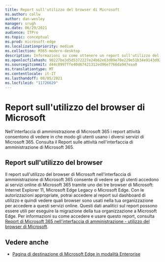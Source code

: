 ```yaml
---
title: Report sull'utilizzo del browser di Microsoft
ms.author: collw
author: dan-wesley
manager: srugh
ms.date: 06/29/2021
audience: ITPro
ms.topic: conceptual
ms.prod: microsoft-edge
ms.localizationpriority: medium
ms.collection: M365-modern-desktop
description: Informazioni su come ottenere un report sull'utilizzo del browser per la tua organizzazione.
ms.openlocfilehash: 90227be3d5d5372227e24b62e63d09e70e229e51b34e9143d92afb6d9ebfbd0c
ms.sourcegitcommit: d44c0997ffe40d67421312ed96e7766da947eaa0
ms.translationtype: MT
ms.contentlocale: it-IT
ms.lasthandoff: 08/05/2021
ms.locfileid: "11726629"
---
```

# <a name="microsoft-browser-usage-report"></a>Report sull'utilizzo del browser di Microsoft

Nell'interfaccia di amministrazione di Microsoft 365 i report attività consentono di vedere in che modo gli utenti usano i diversi servizi di Microsoft 365. Consulta il [](/microsoft-365/admin/activity-reports/activity-reports?view=o365-worldwide)Report sulle attività nell'interfaccia di amministrazione di Microsoft 365.

## <a name="browser-usage-report"></a>Report sull'utilizzo del browser

Il report sull'utilizzo del browser di Microsoft nell'interfaccia di amministrazione di Microsoft 365 consente di vedere se gli utenti accedono ai servizi online di Microsoft 365 tramite uno dei tre browser di Microsoft: Internet Explorer 11, Microsoft Edge Legacy o Microsoft Edge. Con le autorizzazioni appropriate, potrai accedere al report sul dashboard di utilizzo e quindi vedere quali browser sono usati nella tua organizzazione per accedere a questi servizi online. Questi dati analitici sul report possono essere utili per eseguire la migrazione della tua organizzazione a Microsoft Edge. Per informazioni su come accedere e usare questo report, consulta [Report di Microsoft 365 nell'interfaccia di amministrazione - utilizzo del browser di Microsoft](/microsoft-365/admin/activity-reports/browser-usage-report?view=o365-worldwide).

## <a name="see-also"></a>Vedere anche

- [Pagina di destinazione di Microsoft Edge in modalità Enterprise](https://aka.ms/EdgeEnterprise)
